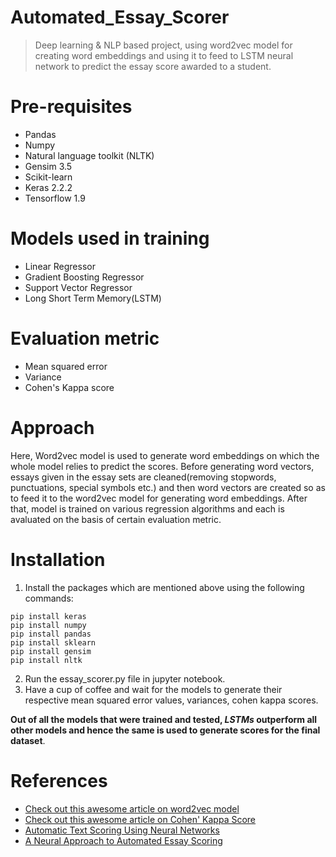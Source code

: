 # Automated_Essay_Scorer
> Deep learning & NLP based project, using word2vec model for creating word embeddings and
> using it to feed to LSTM neural network to predict the essay score awarded to a student.

# Pre-requisites
* Pandas
* Numpy
* Natural language toolkit (NLTK)
* Gensim 3.5
* Scikit-learn
* Keras 2.2.2
* Tensorflow 1.9

# Models used in training

* Linear Regressor
* Gradient Boosting Regressor
* Support Vector Regressor
* Long Short Term Memory(LSTM)

# Evaluation metric

* Mean squared error
* Variance
* Cohen's Kappa score



# Approach

Here, Word2vec model is used to generate word embeddings on which the whole model relies to predict the scores. Before generating word vectors, essays given in the essay sets are cleaned(removing stopwords, punctuations, special symbols etc.) and then word vectors are created so as to feed it to the word2vec model for generating word embeddings. After that, model is trained on various regression algorithms and each is avaluated on the basis of certain evaluation metric.


# Installation

1. Install the packages which are mentioned above using the following commands:
```
pip install keras
pip install numpy
pip install pandas
pip install sklearn
pip install gensim
pip install nltk
```
2. Run the essay_scorer.py file in jupyter notebook.
3. Have a cup of coffee and wait for the models to generate their respective mean squared error values, variances, cohen kappa scores.

**Out of all the models that were trained and tested, _LSTMs_ outperform all other models and hence the same is used to generate scores for the final dataset**.

# References
* [Check out this awesome article on word2vec model](https://medium.com/explore-artificial-intelligence/word2vec-a-baby-step-in-deep-learning-but-a-giant-leap-towards-natural-language-processing-40fe4e8602ba)
* [Check out this awesome article on Cohen' Kappa Score](https://towardsdatascience.com/inter-rater-agreement-kappas-69cd8b91ff75)
* [Automatic Text Scoring Using Neural Networks](https://arxiv.org/pdf/1606.04289.pdf)
* [A Neural Approach to Automated Essay Scoring](http://aclweb.org/anthology/D/D16/D16-1193.pdf)



